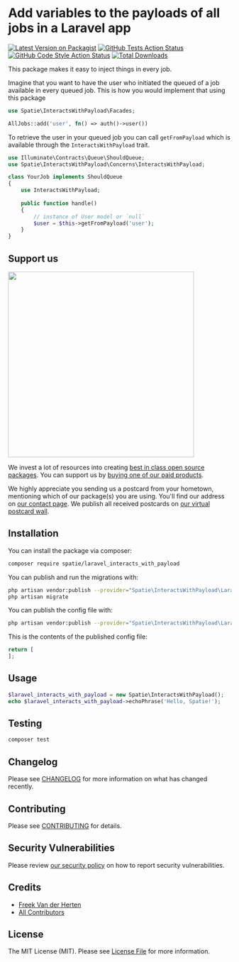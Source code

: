# Add variables to the payloads of all jobs in a Laravel app

[![Latest Version on Packagist](https://img.shields.io/packagist/v/spatie/laravel_interacts_with_payload.svg?style=flat-square)](https://packagist.org/packages/spatie/laravel_interacts_with_payload)
[![GitHub Tests Action Status](https://img.shields.io/github/workflow/status/spatie/laravel_interacts_with_payload/run-tests?label=tests)](https://github.com/spatie/laravel_interacts_with_payload/actions?query=workflow%3Arun-tests+branch%3Amaster)
[![GitHub Code Style Action Status](https://img.shields.io/github/workflow/status/spatie/laravel_interacts_with_payload/Check%20&%20fix%20styling?label=code%20style)](https://github.com/spatie/laravel_interacts_with_payload/actions?query=workflow%3A"Check+%26+fix+styling"+branch%3Amaster)
[![Total Downloads](https://img.shields.io/packagist/dt/spatie/laravel_interacts_with_payload.svg?style=flat-square)](https://packagist.org/packages/spatie/laravel_interacts_with_payload)

This package makes it easy to inject things in every job. 

Imagine that you want to have the user who initiated the queued of a job available in every queued job. This is how you would implement that using this package

```php
use Spatie\InteractsWithPayload\Facades;

AllJobs::add('user', fn() => auth()->user())
```

To retrieve the user in your queued job you can call `getFromPayload` which is available through the `InteractsWithPayload` trait.

```php
use Illuminate\Contracts\Queue\ShouldQueue;
use Spatie\InteractsWithPayload\Concerns\InteractsWithPayload;

class YourJob implements ShouldQueue
{
    use InteractsWithPayload;  
    
    public function handle()
    {
        // instance of User model or `null`
        $user = $this->getFromPayload('user');
    }  
}
```


## Support us

[<img src="https://github-ads.s3.eu-central-1.amazonaws.com/package-laravel_interacts_with_payload-laravel.jpg?t=1" width="419px" />](https://spatie.be/github-ad-click/package-laravel_interacts_with_payload-laravel)

We invest a lot of resources into creating [best in class open source packages](https://spatie.be/open-source). You can support us by [buying one of our paid products](https://spatie.be/open-source/support-us).

We highly appreciate you sending us a postcard from your hometown, mentioning which of our package(s) you are using. You'll find our address on [our contact page](https://spatie.be/about-us). We publish all received postcards on [our virtual postcard wall](https://spatie.be/open-source/postcards).

## Installation

You can install the package via composer:

```bash
composer require spatie/laravel_interacts_with_payload
```

You can publish and run the migrations with:

```bash
php artisan vendor:publish --provider="Spatie\InteractsWithPayload\LaravelInteractsWithPayloadServiceProvider" --tag="laravel_interacts_with_payload-migrations"
php artisan migrate
```

You can publish the config file with:
```bash
php artisan vendor:publish --provider="Spatie\InteractsWithPayload\LaravelInteractsWithPayloadServiceProvider" --tag="laravel_interacts_with_payload-config"
```

This is the contents of the published config file:

```php
return [
];
```

## Usage

```php
$laravel_interacts_with_payload = new Spatie\InteractsWithPayload();
echo $laravel_interacts_with_payload->echoPhrase('Hello, Spatie!');
```

## Testing

```bash
composer test
```

## Changelog

Please see [CHANGELOG](CHANGELOG.md) for more information on what has changed recently.

## Contributing

Please see [CONTRIBUTING](.github/CONTRIBUTING.md) for details.

## Security Vulnerabilities

Please review [our security policy](../../security/policy) on how to report security vulnerabilities.

## Credits

- [Freek Van der Herten](https://github.com/freekmurze)
- [All Contributors](../../contributors)

## License

The MIT License (MIT). Please see [License File](LICENSE.md) for more information.
